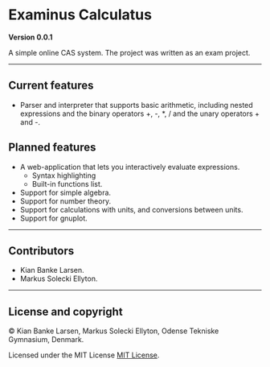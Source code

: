 # Examinus Calculatus

**Version 0.0.1**

A simple online CAS system. The project was written as an exam project.

---
## Current features
* Parser and interpreter that supports basic arithmetic, including nested expressions and the binary operators +, -, *, / and the unary operators + and -.

## Planned features
* A web-application that lets you interactively evaluate expressions.
    * Syntax highlighting
    * Built-in functions list.
* Support for simple algebra.
* Support for number theory.
* Support for calculations with units, and conversions between units.
* Support for gnuplot.


---

## Contributors
- Kian Banke Larsen.
- Markus Solecki Ellyton.

---

## License and copyright

© Kian Banke Larsen, Markus Solecki Ellyton, Odense Tekniske Gymnasium, Denmark.

Licensed under the MIT License [MIT License](LICENSE).
